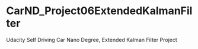 # CarND_Project06ExtendedKalmanFilter
Udacity Self Driving Car Nano Degree, Extended Kalman Filter Project
